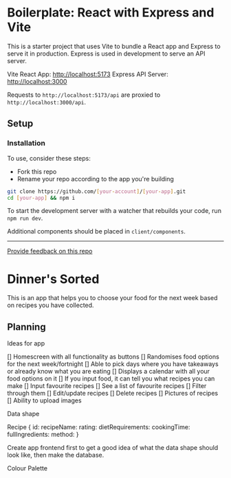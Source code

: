 # Boilerplate: React with Express and Vite

This is a starter project that uses Vite to bundle a React app and Express to serve it in production. Express is used in development to serve an API server.

Vite React App: [http://localhost:5173](http://localhost:5173)
Express API Server: [http://localhost:3000](http://localhost:3000)

Requests to `http://localhost:5173/api` are proxied to `http://localhost:3000/api`.

## Setup

### Installation

To use, consider these steps:

- Fork this repo
- Rename your repo according to the app you're building

```sh
git clone https://github.com/[your-account]/[your-app].git
cd [your-app] && npm i
```

To start the development server with a watcher that rebuilds your code, run `npm run dev`.

Additional components should be placed in `client/components`.

---

[Provide feedback on this repo](https://docs.google.com/forms/d/e/1FAIpQLSfw4FGdWkLwMLlUaNQ8FtP2CTJdGDUv6Xoxrh19zIrJSkvT4Q/viewform?usp=pp_url&entry.1958421517=boilerplate-react-api)


# Dinner's Sorted 

This is an app that helps you to choose your food for the next week based on recipes you have collected.

## Planning

Ideas for app

[] Homescreen with all functionality as buttons
[] Randomises food options for the next week/fortnight
[] Able to pick days where you have takeaways or already know what you are eating
[] Displays a calendar with all your food options on it 
[] If you input food, it can tell you what recipes you can make
[] Input favourite recipes
[] See a list of favourite recipes
[] Filter through them 
[] Edit/update recipes
[] Delete recipes
[] Pictures of recipes
[] Ability to upload images

Data shape

Recipe {
id:
recipeName:
rating:
dietRequirements:
cookingTime:
fullIngredients: 
method:
}

Create app frontend first to get a good idea of what the data shape should look like, then make the database.

Colour Palette


